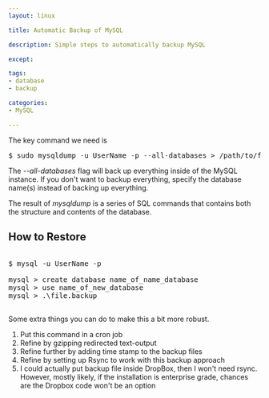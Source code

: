 ```yaml
---
layout: linux

title: Automatic Backup of MySQL

description: Simple steps to automatically backup MySQL

except:

tags:
- database
- backup

categories:
- MySQL

---
```


The key command we need is 

<pre class='codeblock'>
$ sudo mysqldump -u UserName -p --all-databases > /path/to/file.backup 
</pre>

The *--all-databases* flag will back up everything inside of the MySQL instance. If you don't want to backup everything, specify the database name(s) instead of backing up everything.

The result of *mysqldump* is a series of SQL commands that contains both the structure and contents of the database.

## How to Restore

<pre class='codeblock'>
  
$ mysql -u UserName -p

mysql > create database name_of_name_database
mysql > use name_of_new_database
mysql > .\file.backup
    
</pre>

Some extra things you can do to make this a bit more robust.

1. Put this command in a cron job
2. Refine by gzipping redirected text-output
3. Refine further by adding time stamp to the backup files
4. Refine by setting up Rsync to work with this backup approach
5. I could actually put backup file inside DropBox, then I won't need rsync. However, mostly likely, if the installation is enterprise grade, chances are the Dropbox code won't be an option

